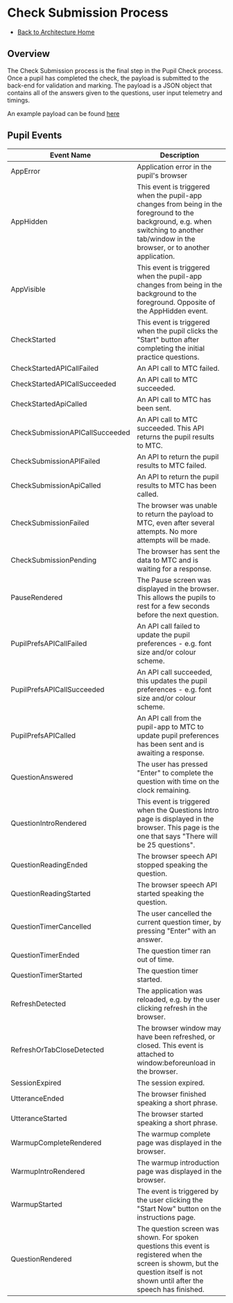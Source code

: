# Check Submission Process

- [Back to Architecture Home](../readme.md)

## Overview

The Check Submission process is the final step in the Pupil Check process.
Once a pupil has completed the check, the payload is submitted to the back-end for validation and marking.
The payload is a JSON object that contains all of the answers given to the questions, user input telemetry and timings.

An example payload can be found [here](./check-payload.json)

## Pupil Events

| Event Name | Description |
| --------- | ---------------- |
| AppError | Application error in the pupil's browser |
| AppHidden | This event is triggered when the pupil-app changes from being in the foreground to the background, e.g. when switching to another tab/window in the browser, or to another application. |
| AppVisible | This event is triggered when the pupil-app changes from being in the background to the foreground. Opposite of the AppHidden event. |
| CheckStarted | This event is triggered when the pupil clicks the "Start" button after completing the initial practice questions. |
| CheckStartedAPICallFailed | An API call to MTC failed. |
| CheckStartedAPICallSucceeded | An API call to MTC succeeded. |
| CheckStartedApiCalled | An API call to MTC has been sent. |
| CheckSubmissionAPICallSucceeded | An API call to MTC succeeded.  This API returns the pupil results to MTC. |
| CheckSubmissionAPIFailed | An API to return the pupil results to MTC failed. |
| CheckSubmissionApiCalled | An API to return the pupil results to MTC has been called. |
| CheckSubmissionFailed | The browser was unable to return the payload to MTC, even after several attempts. No more attempts will be made. |
| CheckSubmissionPending | The browser has sent the data to MTC and is waiting for a response. |
| PauseRendered | The Pause screen was displayed in the browser. This allows the pupils to rest for a few seconds before the next question. |
| PupilPrefsAPICallFailed | An API call failed to update the pupil preferences - e.g. font size and/or colour scheme. |
| PupilPrefsAPICallSucceeded | An API call succeeded, this updates the pupil preferences - e.g. font size and/or colour scheme. |
| PupilPrefsAPICalled | An API call from the pupil-app to MTC to update pupil preferences has been sent and is awaiting a response. |
| QuestionAnswered | The user has pressed "Enter" to complete the question with time on the clock remaining. |
| QuestionIntroRendered | This event is triggered when the Questions Intro page is displayed in the browser.  This page is the one that says "There will be 25 questions". |
| QuestionReadingEnded | The browser speech API stopped speaking the question. |
| QuestionReadingStarted | The browser speech API started speaking the question. |
| QuestionTimerCancelled | The user cancelled the current question timer, by pressing "Enter" with an answer. |
| QuestionTimerEnded | The question timer ran out of time. |
| QuestionTimerStarted | The question timer started. |
| RefreshDetected | The application was reloaded, e.g. by the user clicking refresh in the browser. |
| RefreshOrTabCloseDetected | The browser window may have been refreshed, or closed.  This event is attached to window:beforeunload in the browser. |
| SessionExpired | The session expired. |
| UtteranceEnded | The browser finished speaking a short phrase. |
| UtteranceStarted | The browser started speaking a short phrase. |
| WarmupCompleteRendered | The warmup complete page was displayed in the browser. |
| WarmupIntroRendered | The warmup introduction page was displayed in the browser. |
| WarmupStarted | The event is triggered by the user clicking the "Start Now" button on the instructions page. |
| QuestionRendered | The question screen was shown. For spoken questions this event is registered when the screen is showm, but the question itself is not shown until after the speech has finished. |
